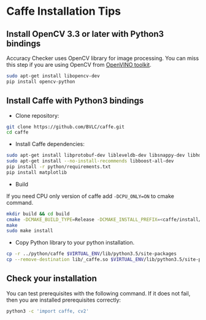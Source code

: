 # Caffe Installation Tips

## Install OpenCV 3.3 or later with Python3 bindings

Accuracy Checker uses OpenCV library for image processing. You can miss this step if you are using OpenCV from [OpenVINO toolkit][openvino-get-started].

```bash
sudo apt-get install libopencv-dev
pip install opencv-python
```

## Install Caffe with Python3 bindings

* Clone repository:

```bash
git clone https://github.com/BVLC/caffe.git
cd caffe
```

* Install Caffe dependencies:

```bash
sudo apt-get install libprotobuf-dev libleveldb-dev libsnappy-dev libhdf5-serial-dev protobuf-compiler libgflags-dev libgoogle-glog-dev liblmdb-dev
sudo apt-get install --no-install-recommends libboost-all-dev
pip install -r python/requirements.txt
pip install matplotlib
```

* Build

If you need CPU only version of caffe add `-DCPU_ONLY=ON` to cmake command.

```bash
mkdir build && cd build
cmake -DCMAKE_BUILD_TYPE=Release -DCMAKE_INSTALL_PREFIX=<caffe/install/dir> -Dpython_version=3 -DBLAS=open ..
make
sudo make install
```

* Copy Python library to your python installation.

```bash
cp -r ../python/caffe $VIRTUAL_ENV/lib/python3.5/site-packages
cp --remove-destination lib/_caffe.so $VIRTUAL_ENV/lib/python3.5/site-packages/caffe
```

## Check your installation

You can test prerequisites with the following command. If it does not fail, then you are installed prerequisites correctly:

```bash
python3 -c 'import caffe, cv2'
```

[openvino-get-started]: https://software.intel.com/en-us/openvino-toolkit/documentation/get-started

